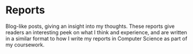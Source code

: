 
# Reports

Blog-like posts, giving an insight into my thoughts.
These reports give readers an interesting peek on what I think and experience, and are written in a similar format to how I write my reports in Computer Science as part of my coursework.
